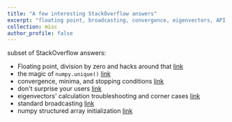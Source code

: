 ```yaml
---
title: "A few interesting StackOverflow answers"
excerpt: "floating point, broadcasting, convergence, eigenvectors, API interfaces.."
collection: misc
author_profile: false
---
```


subset of StackOverflow answers:

- Floating point, division by zero and hacks around that [link](https://stackoverflow.com/questions/27784528/numpy-division-with-runtimewarning-invalid-value-encountered-in-double-scalars/27784588#27784588)
- the magic of `numpy.unique()` [link](https://stackoverflow.com/questions/30003068/get-a-list-of-all-indices-of-repeated-elements-in-a-numpy-array/30003565#30003565)
- convergence, minima, and stopping conditions [link](https://stackoverflow.com/questions/28167648/seeking-convergence-with-optimize-fmin-on-scipy/28249829#28249829)
- don't surprise your users [link](https://stackoverflow.com/questions/29862628/how-to-write-a-function-which-takes-a-slice/29862837#29862837)
- eigenvectors' calculation troubleshooting and corner cases [link](https://stackoverflow.com/questions/27781872/eigenvectors-computed-with-numpys-eigh-and-svd-do-not-match/27782269#27782269)
- standard broadcasting [link](https://stackoverflow.com/questions/27948363/numpy-broadcast-to-perform-euclidean-distance-vectorized/27948463#27948463)
- numpy structured array initialization [link](https://stackoverflow.com/questions/17456086/numpy-stacking-1d-arrays-into-structured-array/17458107#17458107)

